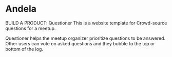 # Andela
BUILD A PRODUCT: Questioner
This is a website template for Crowd-source questions for a meetup. 

Questioner helps the meetup organizer prioritize
questions to be answered. Other users can vote on asked questions and they bubble to the top
or bottom of the log.
